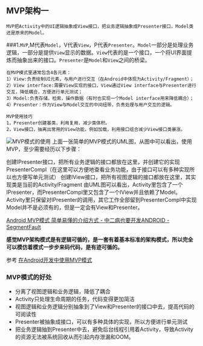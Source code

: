 ## MVP架构一

	MVP把Activity中的UI逻辑抽象成View接口，把业务逻辑抽象成Presenter接口，Model类还是原来的Model。

###1.`MVP`,M代表`Model`，V代表`View`，P代表`Presenter`。`Model`一部分是处理业务逻辑，一部分是提供`View`显示的数据。`View`代表的是一个接口，一个将UI界面提炼而抽象出来的接口。`Presenter`是`Model`和`View`之间的桥梁。

	在MVP模式里通常包含4各元素：
    1）View:负责绘制UI元素，与用户进行交互（在Android中体现为Activity/Fragment）；
	2）View interface:需要View实现的接口，View通过View interface与Presenter进行交互，降低耦合，方便进行单元测试；
	3）Model:负责存储，检索，操作数据（有时也实现一个Model interface用来降低耦合）；
	4）Presenter：作为View与Model交互的中间纽带，负责处理与用户交互的逻辑。

	MVP使用技巧
	1，Presenter创建基类，利用复用，减少类体积。
	2，View接口，抽离出常用的View功能，例如加载，利用接口组合减少View接口类暴涨。

![MVP模式的使用](https://sfault-image.b0.upaiyun.com/376/202/3762022390-56fde71603d5d_articlex "MVP模式的使用")
上面一张简单的MVP模式的UML图，从图中可以看出，使用MVP，至少需要经历以下步骤：

创建IPresenter接口，把所有业务逻辑的接口都放在这里，并创建它的实现PresenterCompl（在这里可以方便地查看业务功能，由于接口可以有多种实现所以也方便写单元测试）
创建IView接口，把所有视图逻辑的接口都放在这里，其实现类是当前的Activity/Fragment
由UML图可以看出，Activity里包含了一个IPresenter，而PresenterCompl里又包含了一个IView并且依赖了Model。Activity里只保留对IPresenter的调用，其它工作全部留到PresenterCompl中实现
Model并不是必须有的，但是一定会有View和Presenter。

[Android MVP模式 简单易懂的介绍方式 \- 中二病也要开发ANDROID \- SegmentFault](https://segmentfault.com/a/1190000003927200)

**感觉MVP架构模式是有逻辑可循的，是一套有着基本标准的架构模式，所以完全可以模仿着模式一步步来码代码，是有迹可循的。**

参考 [在Android开发中使用MVP模式](http://www.jcodecraeer.com/a/anzhuokaifa/androidkaifa/2015/0202/2397.html)

### MVP模式的好处
	
- 分离了视图逻辑和业务逻辑，降低了耦合
- Activity只处理生命周期的任务，代码变得更加简洁
- 视图逻辑和业务逻辑分别抽象到了View和Presenter的接口中去，提高代码的可阅读性
- Presenter被抽象成接口，可以有多种具体的实现，所以方便进行单元测试
- 把业务逻辑抽到Presenter中去，避免后台线程引用着Activity，导致Activity的资源无法被系统回收从而引起内存泄漏和OOM。
	